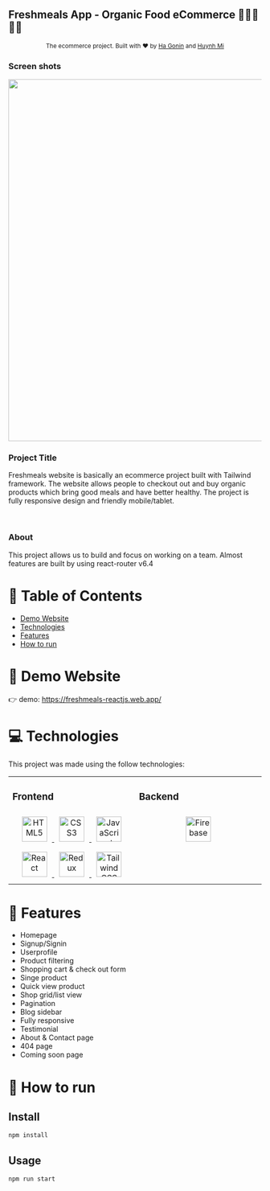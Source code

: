 ## Freshmeals App - Organic Food eCommerce 🍇🍊🍋🥭🍍

<div align="center">
  <sub>The ecommerce project. Built with ❤︎ by
    <a href="https://github.com/hagonin">Ha Gonin</a> and
    <a href="https://github.com/HuynhMi">
      Huynh Mi
    </a>
  </sub>
</div>

### Screen shots

<div align="center">
  <img src="https://firebasestorage.googleapis.com/v0/b/freshmeals-reactjs.appspot.com/o/homepage.JPG?alt=media&token=7421c968-84a9-4b90-9725-e686a9684de4" width="720">
</div>

### Project Title

Freshmeals website is basically an ecommerce project built with Tailwind framework.
The website allows people to checkout out and buy organic products which bring good meals and have better healthy.
The project is fully responsive design and friendly mobile/tablet.

<br/>

### About
This project allows us to build and focus on working on a team. 
Almost features are built by using react-router v6.4

# :pushpin: Table of Contents

- [Demo Website](#eyes-demo-website)
- [Technologies](#computer-technologies)
- [Features](#rocket-features)
- [How to run](#construction_worker-how-to-run)

# :eyes: Demo Website

👉 demo: https://freshmeals-reactjs.web.app/

# :computer: Technologies

This project was made using the follow technologies:

<table>
<tr>
<td valign="top" width="33%">

### Frontend

<div align="center">  
  <a href="https://en.wikipedia.org/wiki/HTML5" target="_blank">
    <img style="margin: 10px" src="https://profilinator.rishav.dev/skills-assets/html5-original-wordmark.svg" alt="HTML5" height="50" />
  </a>  
  <a href="https://www.w3schools.com/css/" target="_blank">
    <img style="margin: 10px" src="https://profilinator.rishav.dev/skills-assets/css3-original-wordmark.svg" alt="CSS3" height="50" />
  </a>  
  <a href="https://www.javascript.com/" target="_blank">
    <img style="margin: 10px" src="https://profilinator.rishav.dev/skills-assets/javascript-original.svg" alt="JavaScript" height="50" />
  </a>
  <a href="https://reactjs.org/" target="_blank">
    <img style="margin: 10px" src="https://profilinator.rishav.dev/skills-assets/react-original-wordmark.svg" alt="React" height="50" />
  </a>  
  <a href="https://redux.js.org/" target="_blank">
    <img style="margin: 10px" src="https://profilinator.rishav.dev/skills-assets/redux-original.svg" alt="Redux" height="50" />
  </a>

  <a href="https://www.tailwindcss.com/" target="_blank">
    <img style="margin: 10px" src="https://profilinator.rishav.dev/skills-assets/tailwindcss.svg" alt="Tailwind CSS" height="50" />
  </a>

</div>

</td>
<td valign="top" width="33%">

### Backend

<div align="center">  
<a href="https://firebase.google.com/" target="_blank">
  <img style="margin: 10px" src="https://profilinator.rishav.dev/skills-assets/firebase.png" alt="Firebase" height="50" />
</a>  
</div>

</td>
</tr>
</table>

# :rocket: Features

- Homepage
- Signup/Signin
- Userprofile
- Product filtering
- Shopping cart & check out form
- Singe product
- Quick view product
- Shop grid/list view
- Pagination
- Blog sidebar
- Fully responsive
- Testimonial
- About & Contact page
- 404 page
- Coming soon page

# :construction_worker: How to run

## Install

```sh
npm install
```

## Usage

```sh
npm run start
```

<br/>
